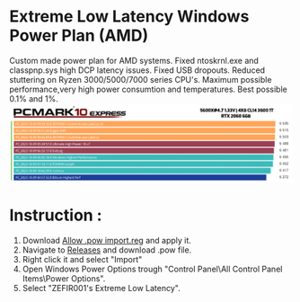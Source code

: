 # Extreme Low Latency Windows Power Plan (AMD)
Custom made power plan for AMD systems. Fixed ntoskrnl.exe and classpnp.sys high DCP latency issues.
Fixed USB dropouts.
Reduced stuttering on Ryzen 3000/5000/7000 series CPU's.
Maximum possible performance,very high power consumtion and temperatures.
Best possible 0.1% and 1%.
<img src="PCMark10 Test Results.png" alt="PCMark10 Express comparison with other power plans.">
# Instruction :
1. Download [Allow .pow import.reg](https://github.com/ZEFIR001/Extreme-Low-Latency-Windows-Power-Plan-AMD/blob/9ac807e62ed668a2467f19e920703f13f3224620/Allow%20.pow%20import.reg) and apply it.
2. Navigate to [Releases](https://github.com/ZEFIR001/Extreme-Low-Latency-Windows-Power-Plan-AMD/releases) and download .pow file.
3. Right click it and select "Import"
4. Open Windows Power Options trough "Control Panel\All Control Panel Items\Power Options".
5. Select "ZEFIR001's Extreme Low Latency".
